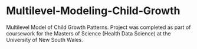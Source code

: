 # Multilevel-Modeling-Child-Growth
Multilevel Model of Child Growth Patterns. Project was completed as part of coursework for the Masters of Science (Health Data Science) at the University of New South Wales.
